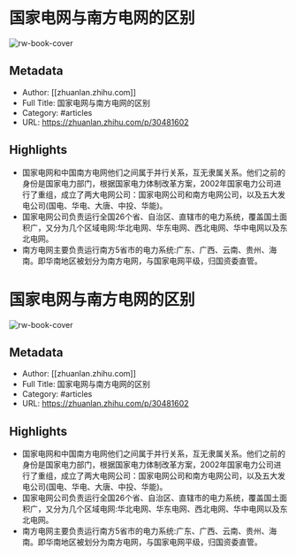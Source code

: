 # 国家电网与南方电网的区别

![rw-book-cover](https://readwise-assets.s3.amazonaws.com/static/images/article4.6bc1851654a0.png)

## Metadata
- Author: [[zhuanlan.zhihu.com]]
- Full Title: 国家电网与南方电网的区别
- Category: #articles
- URL: https://zhuanlan.zhihu.com/p/30481602

## Highlights
- 国家电网和中国南方电网他们之间属于并行关系，互无隶属关系。他们之前的身份是国家电力部门，根据国家电力体制改革方案，2002年国家电力公司进行了重组，成立了两大电网公司：国家电网公司和南方电网公司，以及五大发电公司(国电、华电、大唐、中投、华能)。
- 国家电网公司负责运行全国26个省、自治区、直辖市的电力系统，覆盖国土面积广，又分为几个区域电网:华北电网、华东电网、西北电网、华中电网以及东北电网。
- 南方电网主要负责运行南方5省市的电力系统:广东、广西、云南、贵州、海南。即华南地区被划分为南方电网，与国家电网平级，归国资委直管。
# 国家电网与南方电网的区别

![rw-book-cover](https://readwise-assets.s3.amazonaws.com/static/images/article4.6bc1851654a0.png)

## Metadata
- Author: [[zhuanlan.zhihu.com]]
- Full Title: 国家电网与南方电网的区别
- Category: #articles
- URL: https://zhuanlan.zhihu.com/p/30481602

## Highlights
- 国家电网和中国南方电网他们之间属于并行关系，互无隶属关系。他们之前的身份是国家电力部门，根据国家电力体制改革方案，2002年国家电力公司进行了重组，成立了两大电网公司：国家电网公司和南方电网公司，以及五大发电公司(国电、华电、大唐、中投、华能)。
- 国家电网公司负责运行全国26个省、自治区、直辖市的电力系统，覆盖国土面积广，又分为几个区域电网:华北电网、华东电网、西北电网、华中电网以及东北电网。
- 南方电网主要负责运行南方5省市的电力系统:广东、广西、云南、贵州、海南。即华南地区被划分为南方电网，与国家电网平级，归国资委直管。
